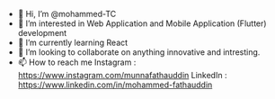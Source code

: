 - 👋 Hi, I’m @mohammed-TC
- 👀 I’m interested in Web Application and Mobile Application (Flutter) development
- 🌱 I’m currently learning React
- 💞️ I’m looking to collaborate on anything innovative and intresting.
- 📫 How to reach me 
Instagram : https://www.instagram.com/munnafathauddin
LinkedIn : https://www.linkedin.com/in/mohammed-fathauddin

<!---
mohammed-TC/mohammed-TC is a ✨ special ✨ repository because its `README.md` (this file) appears on your GitHub profile.
You can click the Preview link to take a look at your changes.
--->
